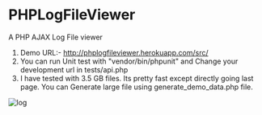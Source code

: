 # PHPLogFileViewer
A PHP AJAX Log File viewer

1. Demo URL:- http://phplogfileviewer.herokuapp.com/src/
2. You can run Unit test with "vendor/bin/phpunit" and Change your development url in tests/api.php
3. I have tested with 3.5 GB files. Its pretty fast except directly going last page. You can Generate large file using generate_demo_data.php file.

![log](https://user-images.githubusercontent.com/3402688/26973444-49c1671e-4d34-11e7-8d8e-8fe1421c0031.png)


